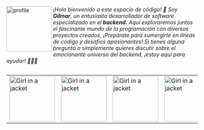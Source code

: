

<!--[![21-sin-t-tulo-20220909013518.png](https://user-images.githubusercontent.com/86094668/202844041-69b4aca9-42e9-4a9b-b926-e98b62422fef.png)]()
-->


<div align="left">
<img align="left" width=120 height=120 src="https://github.com/XGilmar/XGilmar/assets/86094668/d007bbcc-c0f8-4364-ae20-7de3d9e7adda" alt="profile"/>
</div>

<div align="left">
<i align="left">¡Hola bienvenido a este espacio de código! 🚀 Soy <b>Gilmar</b>, un entusiasta desarrollador de software especializado en el <b>backend.</b> Aquí exploraremos juntos el fascinante mundo de la programación con diversos proyectos creados, ¡Prepárate para sumergirte en líneas de código y desafíos apasionantes! Si tienes alguna pregunta o simplemente quieres discutir sobre el emocionante universo del backend, ¡estoy aquí para ayudar! 👨‍💻✨</i>
</div>

##


<table align="center" border="0px">
    <tr>
        <td style='border:none;'><img src="https://github.com/XGilmar/XGilmar/assets/86094668/43a78224-3bb1-47fb-830a-449c2c9b6610" alt="Girl in a jacket" width="120" height="120" ></td>
        <td style='border:none;'><img src="https://github.com/XGilmar/XGilmar/assets/86094668/13e434f6-230b-470e-8a81-e56c744f07e6" alt="Girl in a jacket" width="120" height="120" style='border:none;'></td>
        <td style='border:none;'><img src="https://github.com/XGilmar/XGilmar/assets/86094668/b04ac019-4efa-42e9-82aa-379638fb9658" alt="Girl in a jacket" width="120" height="120" style='border:none;'></td>
        <td style='border:none;'><img src="https://github.com/XGilmar/XGilmar/assets/86094668/e0626359-26bc-443c-a4f0-a1222ef46283" alt="Girl in a jacket" width="120" height="120" style='border:none;'></td>
    </tr>

</table>
<!--
> **<p>Mis estadísticas</p>**


<div align="center">  
  <img width="49%" height="auto" src="https://github-readme-stats.vercel.app/api?username=XGilmar&show_icons=true&count_private=true&hide_border=true&title_color=00bfbf&icon_color=00bfbf&text_color=c9d1d9&bg_color=0d1117" alt="Mr MRF github stats"/> 
 
  <img width="49%" height="auto" src="https://github-readme-streak-stats.herokuapp.com/?user=XGilmar&theme=black-ice&hide_border=true&stroke=0000&background=0D1117&ring=00bfbf&fire=00bfbf&currStreakLabel=00bfbf"/>
</div>

##

<!--
> **Mis redes**

<div align="center"> 
  
  <a href="https://www.instagram.com/srjak.dev?r=nametag" target="_blank"><img src="https://img.shields.io/badge/-Instagram-%23E4405F?style=for-the-badge&logo=instagram&logoColor=white" target="_blank"></a> 
  <a href="https://www.linkedin.com/in/gilmarescudero" target="_blank"><img src="https://img.shields.io/badge/-LinkedIn-%230077B5?style=for-the-badge&logo=linkedin&logoColor=white" target="_blank"></a> 

  
  <a href="mailto:gilmar01eduardo@gmail.com"><img src="https://img.shields.io/badge/-Gmail-%23333?style=for-the-badge&logo=gmail&logoColor=white" target="_blank"></a>
</div> -->
